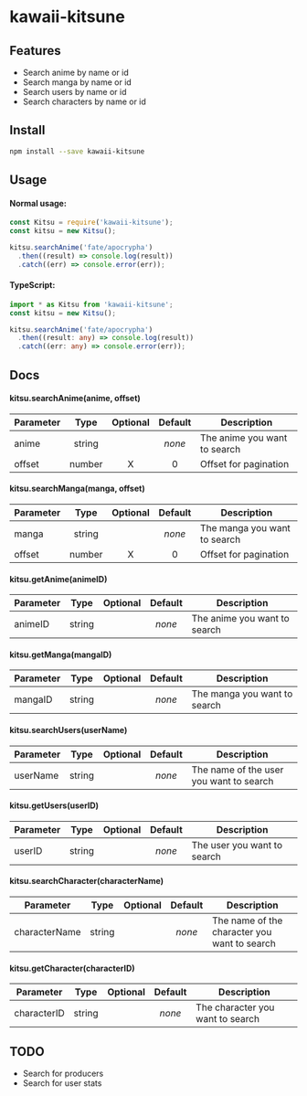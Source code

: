 # kawaii-kitsune

## Features

- Search anime by name or id
- Search manga by name or id
- Search users by name or id
- Search characters by name or id

## Install

```bash
npm install --save kawaii-kitsune
```

## Usage

#### Normal usage:

```js
const Kitsu = require('kawaii-kitsune');
const kitsu = new Kitsu();

kitsu.searchAnime('fate/apocrypha')
  .then((result) => console.log(result))
  .catch((err) => console.error(err));
```

#### TypeScript:

```ts
import * as Kitsu from 'kawaii-kitsune';
const kitsu = new Kitsu();

kitsu.searchAnime('fate/apocrypha')
  .then((result: any) => console.log(result))
  .catch((err: any) => console.error(err));
```

## Docs

#### kitsu.searchAnime(anime, offset)
| Parameter | Type          | Optional | Default | Description |
|-----------|:-------------:|:--------:|:-------:|-------------|
| anime     | string        |          | *none*  | The anime you want to search
| offset    | number        |    X     | 0       | Offset for pagination

#### kitsu.searchManga(manga, offset)
| Parameter | Type          | Optional | Default | Description |
|-----------|:-------------:|:--------:|:-------:|-------------|
| manga     | string        |          | *none*  | The manga you want to search
| offset    | number        |    X     | 0       | Offset for pagination

#### kitsu.getAnime(animeID)
| Parameter | Type          | Optional | Default | Description |
|-----------|:-------------:|:--------:|:-------:|-------------|
| animeID   | string        |          | *none*  | The anime you want to search

#### kitsu.getManga(mangaID)
| Parameter | Type          | Optional | Default | Description |
|-----------|:-------------:|:--------:|:-------:|-------------|
| mangaID   | string        |          | *none*  | The manga you want to search

#### kitsu.searchUsers(userName)
| Parameter | Type          | Optional | Default | Description |
|-----------|:-------------:|:--------:|:-------:|-------------|
| userName  | string        |          | *none*  | The name of the user you want to search

#### kitsu.getUsers(userID)
| Parameter | Type          | Optional | Default | Description |
|-----------|:-------------:|:--------:|:-------:|-------------|
| userID    | string        |          | *none*  | The user you want to search

#### kitsu.searchCharacter(characterName)
| Parameter     | Type          | Optional | Default | Description |
|---------------|:-------------:|:--------:|:-------:|-------------|
| characterName | string        |          | *none*  | The name of the character you want to search

#### kitsu.getCharacter(characterID)
| Parameter    | Type          | Optional | Default | Description |
|--------------|:-------------:|:--------:|:-------:|-------------|
| characterID  | string        |          | *none*  | The character you want to search

## TODO
- Search for producers
- Search for user stats